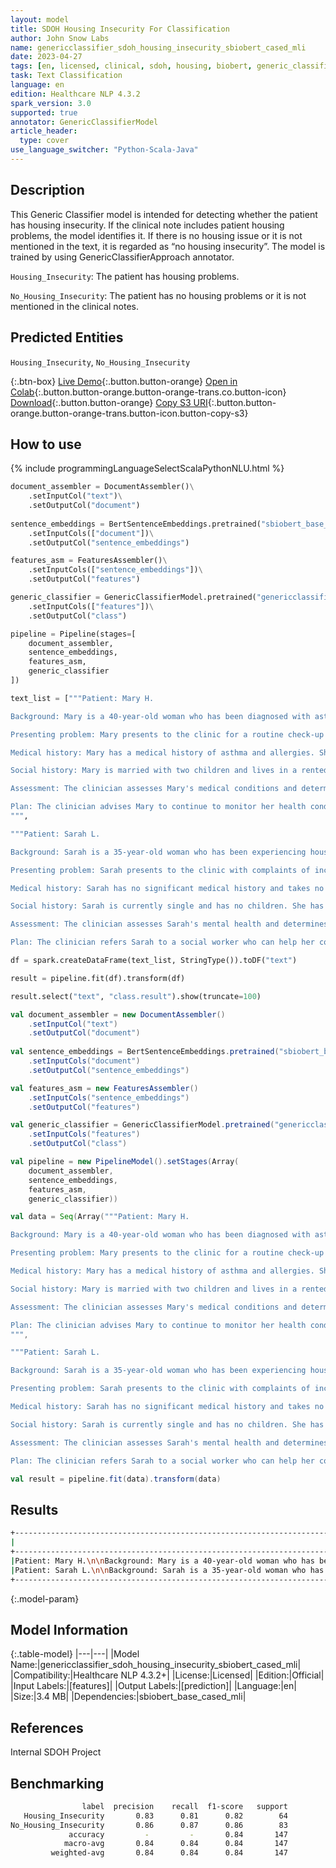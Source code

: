 ```yaml
---
layout: model
title: SDOH Housing Insecurity For Classification
author: John Snow Labs
name: genericclassifier_sdoh_housing_insecurity_sbiobert_cased_mli
date: 2023-04-27
tags: [en, licensed, clinical, sdoh, housing, biobert, generic_classifier, housing_insecurity]
task: Text Classification
language: en
edition: Healthcare NLP 4.3.2
spark_version: 3.0
supported: true
annotator: GenericClassifierModel
article_header:
  type: cover
use_language_switcher: "Python-Scala-Java"
---
```


## Description

This Generic Classifier model is intended for detecting whether the patient has housing insecurity. If the clinical note includes patient housing problems, the model identifies it. If there is no housing issue or it is not mentioned in the text, it is regarded as “no housing insecurity”. The model is trained by using GenericClassifierApproach annotator.

`Housing_Insecurity`: The patient has housing problems.

`No_Housing_Insecurity`: The patient has no housing problems or it is not mentioned in the clinical notes.

## Predicted Entities

`Housing_Insecurity`, `No_Housing_Insecurity`

{:.btn-box}
[Live Demo](https://demo.johnsnowlabs.com/healthcare/SDOH/){:.button.button-orange}
[Open in Colab](https://colab.research.google.com/github/JohnSnowLabs/spark-nlp-workshop/blob/master/healthcare-nlp/27.0.Social_Determinant_of_Health_Models.ipynb){:.button.button-orange.button-orange-trans.co.button-icon}
[Download](https://s3.amazonaws.com/auxdata.johnsnowlabs.com/clinical/models/genericclassifier_sdoh_housing_insecurity_sbiobert_cased_mli_en_4.3.2_3.0_1682607884617.zip){:.button.button-orange}
[Copy S3 URI](s3://auxdata.johnsnowlabs.com/clinical/models/genericclassifier_sdoh_housing_insecurity_sbiobert_cased_mli_en_4.3.2_3.0_1682607884617.zip){:.button.button-orange.button-orange-trans.button-icon.button-copy-s3}

## How to use



<div class="tabs-box" markdown="1">
{% include programmingLanguageSelectScalaPythonNLU.html %}
  
```python
document_assembler = DocumentAssembler()\
    .setInputCol("text")\
    .setOutputCol("document")
        
sentence_embeddings = BertSentenceEmbeddings.pretrained("sbiobert_base_cased_mli", 'en','clinical/models')\
    .setInputCols(["document"])\
    .setOutputCol("sentence_embeddings")

features_asm = FeaturesAssembler()\
    .setInputCols(["sentence_embeddings"])\
    .setOutputCol("features")

generic_classifier = GenericClassifierModel.pretrained("genericclassifier_sdoh_housing_insecurity_sbiobert_cased_mli", 'en', 'clinical/models')\
    .setInputCols(["features"])\
    .setOutputCol("class")

pipeline = Pipeline(stages=[
    document_assembler,
    sentence_embeddings,
    features_asm,
    generic_classifier    
])

text_list = ["""Patient: Mary H.

Background: Mary is a 40-year-old woman who has been diagnosed with asthma and allergies. She has been managing her conditions with medication and regular follow-up appointments with her healthcare provider. She lives in a rented apartment with her husband and two children and has been stably housed for the past five years.

Presenting problem: Mary presents to the clinic for a routine check-up and reports no significant changes in her health status or symptoms related to her asthma or allergies. However, she expresses concerns about the quality of the air in her apartment and potential environmental triggers that could impact her health.

Medical history: Mary has a medical history of asthma and allergies. She takes an inhaler and antihistamines to manage her conditions.

Social history: Mary is married with two children and lives in a rented apartment. She and her husband both work full-time jobs and have health insurance. They have savings and are able to cover basic expenses.

Assessment: The clinician assesses Mary's medical conditions and determines that her asthma and allergies are stable and well-controlled. The clinician also assesses Mary's housing situation and determines that her apartment building is in good condition and does not present any immediate environmental hazards.

Plan: The clinician advises Mary to continue to monitor her health conditions and to report any changes or concerns to her healthcare team. The clinician also prescribes a referral to an allergist who can provide additional evaluation and treatment for her allergies. The clinician recommends that Mary and her family take steps to minimize potential environmental triggers in their apartment, such as avoiding smoking and using air purifiers. The clinician advises Mary to continue to maintain her stable housing situation and to seek assistance if any financial or housing issues arise.
""",

"""Patient: Sarah L.

Background: Sarah is a 35-year-old woman who has been experiencing housing insecurity for the past year. She was evicted from her apartment due to an increase in rent, which she could not afford, and has been staying with friends and family members ever since. She works as a part-time sales associate at a retail store and has no medical conditions.

Presenting problem: Sarah presents to the clinic with complaints of increased stress and anxiety related to her housing insecurity. She reports feeling constantly on edge and worried about where she will sleep each night. She is also having difficulty concentrating at work and has been missing shifts due to her anxiety.

Medical history: Sarah has no significant medical history and takes no medications.

Social history: Sarah is currently single and has no children. She has a high school diploma but has not attended college. She has been working at her current job for three years and earns minimum wage. She has no savings and relies on her income to cover basic expenses.

Assessment: The clinician assesses Sarah's mental health and determines that she is experiencing symptoms of anxiety and depression related to her housing insecurity. The clinician also assesses Sarah's housing situation and determines that she is at risk for homelessness if she is unable to secure stable housing soon.

Plan: The clinician refers Sarah to a social worker who can help her connect with local housing resources, including subsidized housing programs and emergency shelters. The clinician also prescribes an antidepressant medication to help manage her symptoms of anxiety and depression. The clinician advises Sarah to continue to seek employment opportunities that may offer higher pay and stability."""]

df = spark.createDataFrame(text_list, StringType()).toDF("text")

result = pipeline.fit(df).transform(df)

result.select("text", "class.result").show(truncate=100)
```
```scala
val document_assembler = new DocumentAssembler()
    .setInputCol("text")
    .setOutputCol("document")
        
val sentence_embeddings = BertSentenceEmbeddings.pretrained("sbiobert_base_cased_mli", "en", "clinical/models")
    .setInputCols("document")
    .setOutputCol("sentence_embeddings")

val features_asm = new FeaturesAssembler()
    .setInputCols("sentence_embeddings")
    .setOutputCol("features")

val generic_classifier = GenericClassifierModel.pretrained("genericclassifier_sdoh_housing_insecurity_sbiobert_cased_mli", "en", "clinical/models")
    .setInputCols("features")
    .setOutputCol("class")

val pipeline = new PipelineModel().setStages(Array(
    document_assembler,
    sentence_embeddings,
    features_asm,
    generic_classifier))

val data = Seq(Array("""Patient: Mary H.

Background: Mary is a 40-year-old woman who has been diagnosed with asthma and allergies. She has been managing her conditions with medication and regular follow-up appointments with her healthcare provider. She lives in a rented apartment with her husband and two children and has been stably housed for the past five years.

Presenting problem: Mary presents to the clinic for a routine check-up and reports no significant changes in her health status or symptoms related to her asthma or allergies. However, she expresses concerns about the quality of the air in her apartment and potential environmental triggers that could impact her health.

Medical history: Mary has a medical history of asthma and allergies. She takes an inhaler and antihistamines to manage her conditions.

Social history: Mary is married with two children and lives in a rented apartment. She and her husband both work full-time jobs and have health insurance. They have savings and are able to cover basic expenses.

Assessment: The clinician assesses Mary's medical conditions and determines that her asthma and allergies are stable and well-controlled. The clinician also assesses Mary's housing situation and determines that her apartment building is in good condition and does not present any immediate environmental hazards.

Plan: The clinician advises Mary to continue to monitor her health conditions and to report any changes or concerns to her healthcare team. The clinician also prescribes a referral to an allergist who can provide additional evaluation and treatment for her allergies. The clinician recommends that Mary and her family take steps to minimize potential environmental triggers in their apartment, such as avoiding smoking and using air purifiers. The clinician advises Mary to continue to maintain her stable housing situation and to seek assistance if any financial or housing issues arise.
""",

"""Patient: Sarah L.

Background: Sarah is a 35-year-old woman who has been experiencing housing insecurity for the past year. She was evicted from her apartment due to an increase in rent, which she could not afford, and has been staying with friends and family members ever since. She works as a part-time sales associate at a retail store and has no medical conditions.

Presenting problem: Sarah presents to the clinic with complaints of increased stress and anxiety related to her housing insecurity. She reports feeling constantly on edge and worried about where she will sleep each night. She is also having difficulty concentrating at work and has been missing shifts due to her anxiety.

Medical history: Sarah has no significant medical history and takes no medications.

Social history: Sarah is currently single and has no children. She has a high school diploma but has not attended college. She has been working at her current job for three years and earns minimum wage. She has no savings and relies on her income to cover basic expenses.

Assessment: The clinician assesses Sarah's mental health and determines that she is experiencing symptoms of anxiety and depression related to her housing insecurity. The clinician also assesses Sarah's housing situation and determines that she is at risk for homelessness if she is unable to secure stable housing soon.

Plan: The clinician refers Sarah to a social worker who can help her connect with local housing resources, including subsidized housing programs and emergency shelters. The clinician also prescribes an antidepressant medication to help manage her symptoms of anxiety and depression. The clinician advises Sarah to continue to seek employment opportunities that may offer higher pay and stability.""")).toDS.toDF("text")

val result = pipeline.fit(data).transform(data)
```
</div>

## Results

```bash
+----------------------------------------------------------------------------------------------------+-----------------------+
|                                                                                                text|                 result|
+----------------------------------------------------------------------------------------------------+-----------------------+
|Patient: Mary H.\n\nBackground: Mary is a 40-year-old woman who has been diagnosed with asthma an...|[No_Housing_Insecurity]|
|Patient: Sarah L.\n\nBackground: Sarah is a 35-year-old woman who has been experiencing housing i...|   [Housing_Insecurity]|
+----------------------------------------------------------------------------------------------------+-----------------------+
```

{:.model-param}
## Model Information

{:.table-model}
|---|---|
|Model Name:|genericclassifier_sdoh_housing_insecurity_sbiobert_cased_mli|
|Compatibility:|Healthcare NLP 4.3.2+|
|License:|Licensed|
|Edition:|Official|
|Input Labels:|[features]|
|Output Labels:|[prediction]|
|Language:|en|
|Size:|3.4 MB|
|Dependencies:|sbiobert_base_cased_mli|

## References

Internal SDOH Project

## Benchmarking

```bash
                label  precision    recall  f1-score   support
   Housing_Insecurity       0.83      0.81      0.82        64
No_Housing_Insecurity       0.86      0.87      0.86        83
             accuracy         -         -       0.84       147
            macro-avg       0.84      0.84      0.84       147
         weighted-avg       0.84      0.84      0.84       147
```

